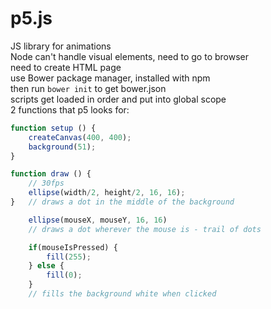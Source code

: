 # p5.js
JS library for animations  
Node can't handle visual elements, need to go to browser  
need to create HTML page  
use Bower package manager, installed with npm  
then run `bower init` to get bower.json  
scripts get loaded in order and put into global scope  
2 functions that p5 looks for:
```javascript
function setup () {
    createCanvas(400, 400);
    background(51);
}

function draw () {
    // 30fps
    ellipse(width/2, height/2, 16, 16);
}   // draws a dot in the middle of the background

    ellipse(mouseX, mouseY, 16, 16)
    // draws a dot wherever the mouse is - trail of dots

    if(mouseIsPressed) {
        fill(255);
    } else {
        fill(0);
    }
    // fills the background white when clicked
```